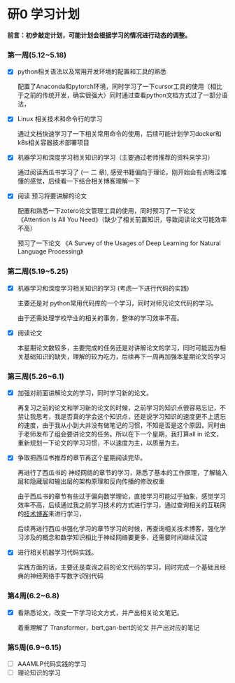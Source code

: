 # 研0 学习计划

**前言：初步敲定计划，可能计划会根据学习的情况进行动态的调整。**

### 第一周(5.12~5.18)

- [x] python相关语法以及常用开发环境的配置和工具的熟悉

  配置了Anaconda和pytorch环境，同时学习了一下cursor工具的使用（相比于之前的传统开发，确实很强大）同时通过查看python文档方式过了一部分语法，

- [x] Linux 相关技术和命令行的学习

  通过文档快速学习了一下相关常用命令的使用，后续可能计划学习docker和k8s相关容器技术部署项目 

- [x] 机器学习和深度学习相关知识的学习（主要通过老师推荐的资料来学习）

   通过阅读西瓜书学习了 (一  二 章),  感受书籍偏向于理论，刚开始会有点晦涩难懂的感觉，后续看一下结合相关博客理解一下

- [x] 阅读 预习将要讲解的论文 

  配置和熟悉一下zotero论文管理工具的使用，同时预习了一下论文 《Attention Is All You Need》（缺少了相关前置知识，导致阅读论文可能效率不高）
  
  预习了一下论文 《A Survey of the Usages of Deep Learning for  Natural Language Processing》

### 第二周(5.19~5.25)

- [x] 机器学习和深度学习相关知识的学习 (考虑一下进行代码的实践)

  主要还是对 python常用代码库的一个学习，同时对师兄论文代码的学习。

  由于还需处理学校毕业的相关的事务，整体的学习效率不高。

- [x] 阅读论文 

  本星期论文数较多，主要完成的任务还是对讲解论文的学习，同时可能因为相关基础知识的缺失，理解的较为吃力，后续再下一周再加强本星期论文的学习

### 第三周(5.26~6.1)

- [x] 加强对前面讲解论文的学习，同时学习新的论文。

  再复习之前的论文和学习新的论文的时候，之前学习的知识点很容易忘记，不禁让我思考，我是否真的学会这个知识点，还是说学习知识的速度更不上遗忘的速度，由于我从小到大并没有做笔记的习惯，不知是否是这个原因，同时由于老师发布了组会要讲论文的任务。所以在下一个星期，我打算all in 论文，重新规划一下论文的学习习惯，不以速度为主，以质量为主。

- [x] 争取把西瓜书推荐的章节再这个星期阅读完毕。

  再进行了西瓜书的 神经网络的章节的学习，熟悉了基本的工作原理，了解输入层和隐藏层和输出层的架构原理和反向传播的修改权重

  由于西瓜书的章节有些过于偏向数学理论，直接学习可能过于抽象，感觉学习效率不高，后续通过我之前学习技术的方式进行学习，通过查询相关的互联网的[技术博客](https://blog.csdn.net/illikang/article/details/82019945)来进行学习，

  后续再进行西瓜书强化学习的章节学习的时候，再查询相关技术博客，强化学习涉及的概念和数学知识相比于神经网络要更多，还需要时间继续沉淀

- [x] 进行相关机器学习代码实践。

  实践方面的话，主要还是查询之前的论文代码的学习，同时完成一个基础且经典的神经网络手写数字识别代码

### 第4周(6.2~6.8)

- [x] 看熟悉论文，改变一下学习论文方式，并产出相关论文笔记。

  着重理解了  Transformer，bert,gan-bert的论文 并产出对应的笔记

### 第5周(6.9~6.15)

- [ ] AAAMLP代码实践的学习
- [ ] 理论知识的学习
